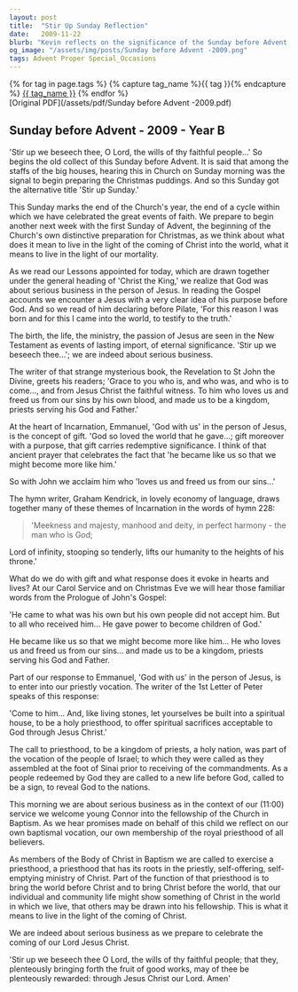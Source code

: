 ```yaml
---
layout: post
title:  "Stir Up Sunday Reflection"
date:   2009-11-22
blurb: "Kevin reflects on the significance of the Sunday before Advent, known as 'Stir Up Sunday'. He emphasizes the importance of preparing for the Incarnation and the serious business of living in the light of Christ's coming. The sermon ties the end of the Church's year to the themes of Christ the King, the gift of God's love, and our priestly vocation in response to the Incarnation."
og_image: "/assets/img/posts/Sunday before Advent -2009.png"
tags: Advent Proper Special_Occasions
---    
```

<div class="tag-pills">
  {% for tag in page.tags %}
    {% capture tag_name %}{{ tag }}{% endcapture %}
    <a href="{{ site.baseurl }}/tag/{{ tag_name }}" class="tag-pill">{{ tag_name }}</a>
  {% endfor %}
</div>
[Original PDF](/assets/pdf/Sunday before Advent -2009.pdf)

## Sunday before Advent - 2009 - Year B

'Stir up we beseech thee, O Lord, the wills of thy faithful people...' So begins the old collect of this Sunday before Advent. It is said that among the staffs of the big houses, hearing this in Church on Sunday morning was the signal to begin preparing the Christmas puddings. And so this Sunday got the alternative title 'Stir up Sunday.'

This Sunday marks the end of the Church's year, the end of a cycle within which we have celebrated the great events of faith. We prepare to begin another next week with the first Sunday of Advent, the beginning of the Church's own distinctive preparation for Christmas, as we think about what does it mean to live in the light of the coming of Christ into the world, what it means to live in the light of our mortality.

As we read our Lessons appointed for today, which are drawn together under the general heading of 'Christ the King,' we realize that God was about serious business in the person of Jesus. In reading the Gospel accounts we encounter a Jesus with a very clear idea of his purpose before God. And so we read of him declaring before Pilate, 'For this reason I was born and for this I came into the world, to testify to the truth.'

The birth, the life, the ministry, the passion of Jesus are seen in the New Testament as events of lasting import, of eternal significance. 'Stir up we beseech thee...'; we are indeed about serious business.

The writer of that strange mysterious book, the Revelation to St John the Divine, greets his readers; 'Grace to you who is, and who was, and who is to come..., and from Jesus Christ the faithful witness. To him who loves us and freed us from our sins by his own blood, and made us to be a kingdom, priests serving his God and Father.'

At the heart of Incarnation, Emmanuel, 'God with us' in the person of Jesus, is the concept of gift. 'God so loved the world that he gave...; gift moreover with a purpose, that gift carries redemptive significance. I think of that ancient prayer that celebrates the fact that 'he became like us so that we might become more like him.'

So with John we acclaim him who 'loves us and freed us from our sins...'

The hymn writer, Graham Kendrick, in lovely economy of language, draws together many of these themes of Incarnation in the words of hymn 228:

> 'Meekness and majesty,
> manhood and deity,
> in perfect harmony -
> the man who is God;

Lord of infinity, stooping so tenderly, lifts our humanity to the heights of his throne.'

What do we do with gift and what response does it evoke in hearts and lives? At our Carol Service and on Christmas Eve we will hear those familiar words from the Prologue of John's Gospel:

'He came to what was his own but his own people did not accept him. But to all who received him... He gave power to become children of God.'

He became like us so that we might become more like him... He who loves us and freed us from our sins... and made us to be a kingdom, priests serving his God and Father.

Part of our response to Emmanuel, 'God with us' in the person of Jesus, is to enter into our priestly vocation. The writer of the 1st Letter of Peter speaks of this response:

'Come to him... And, like living stones, let yourselves be built into a spiritual house, to be a holy priesthood, to offer spiritual sacrifices acceptable to God through Jesus Christ.'

The call to priesthood, to be a kingdom of priests, a holy nation, was part of the vocation of the people of Israel; to which they were called as they assembled at the foot of Sinai prior to receiving of the commandments. As a people redeemed by God they are called to a new life before God, called to be a sign, to reveal God to the nations.

This morning we are about serious business as in the context of our (11:00) service we welcome young Connor into the fellowship of the Church in Baptism. As we hear promises made on behalf of this child we reflect on our own baptismal vocation, our own membership of the royal priesthood of all believers.

As members of the Body of Christ in Baptism we are called to exercise a priesthood, a priesthood that has its roots in the priestly, self-offering, self-emptying ministry of Christ. Part of the function of that priesthood is to bring the world before Christ and to bring Christ before the world, that our individual and community life might show something of Christ in the world in which we live, that others may be drawn into his fellowship. This is what it means to live in the light of the coming of Christ.

We are indeed about serious business as we prepare to celebrate the coming of our Lord Jesus Christ.

'Stir up we beseech thee O Lord, the wills of thy faithful people; that they, plenteously bringing forth the fruit of good works, may of thee be plenteously rewarded: through Jesus Christ our Lord. Amen'
